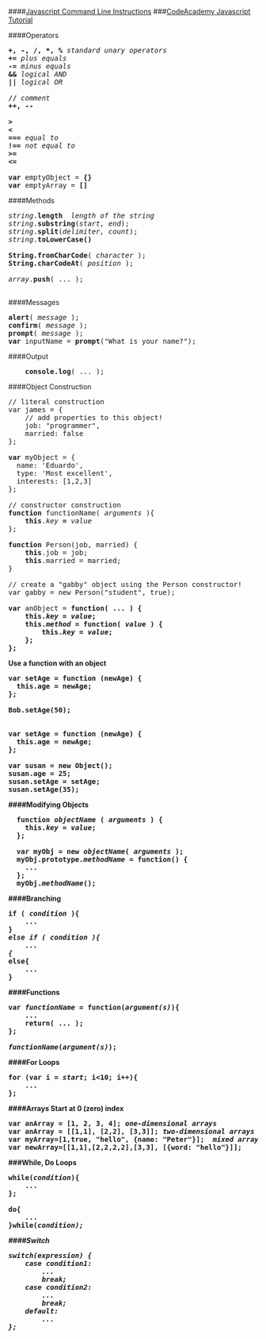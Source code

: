 
####[Javascript Command Line Instructions](http://javascriptplayground.com/blog/2015/03/node-command-line-tool/)
###[CodeAcademy Javascript Tutorial](https://www.codecademy.com/courses/objects-ii/0/1?curriculum_id=506324b3a7dffd00020bf661)

####Operators
<pre>
<b>+, -, /, *, %</b> <em>standard unary operators</em>
<b>+=</b> <em>plus equals</em>
<b>-=</b> <em>minus equals</em>
<b>&&</b> <em>logical AND</em>
<b>||</b> <em>logical OR</em>

<b>//</b> <em>comment</em>
<b>++, --</b>

<b>&gt;</b>
<b>&lt;</b>
<b>===</b> <em>equal to</em>
<b>!==</b> <em>not equal to</em>
<b>&gt;=</b>  
<b>&lt;=</b>  

<b>var</b> emptyObject = <b>{}</b>
<b>var</b> emptyArray = <b>[]</b>
</pre>

####Methods
<pre>
<em>string</em>.<b>length</b>  <em>length of the string</em>
<em>string</em>.<b>substring</b>(<em>start, end</em>);
<em>string</em>.<b>split</b>(<em>delimiter, count</em>);
<em>string</em>.<b>toLowerCase()</b>

<b>String.fromCharCode</b>( <em>character</em> );
<b>String.charCodeAt</b>( <em>position</em> );

<em>array</em>.<b>push</b>( ... );

</pre>

####Messages
<pre>
<b>alert</b>( <em>message</em> );  
<b>confirm</b>( <em>message</em> );  
<b>prompt</b>( <em>message</em> );  
<b>var</b> inputName = <b>prompt</b>("What is your name?");
</pre>

####Output
<pre>
    <b>console.log</b>( ... );
</pre>


####Object Construction

<pre>
// literal construction
var james = {
    // add properties to this object!
    job: "programmer",
    married: false
};

<b>var</b> myObject = {
  name: 'Eduardo',
  type: 'Most excellent',
  interests: [1,2,3]
};

// constructor construction
<b>function</b> functionName( <em>arguments</em> ){
    <b>this</b>.<em>key</em> <b>=</b> <em>value</em>
};

<b>function</b> Person(job, married) {
    <b>this</b>.job = job;
    <b>this</b>.married = married;
}

// create a "gabby" object using the Person constructor!
var gabby = new Person("student", true);

<b>var</b> anObject = <b>function<b>( ... ) {
    <b>this</b>.<em>key</em> = <em>value</em>;
    <b>this</b>.<em>method</em> = <b>function</b>( <em>value</em> ) {
        <b>this</b>.<em>key</em> = <em>value</em>;
    };
};
</pre>

Use a function with an object
<pre>
var setAge = function (newAge) {
  this.age = newAge;
};

Bob.setAge(50);


var setAge = function (newAge) {
  this.age = newAge;
};

var susan = new Object();
susan.age = 25;
susan.setAge = setAge;
susan.setAge(35);
</pre>

####Modifying Objects
<pre>
  <b>function</b> <em>objectName</em> ( <em>arguments</em> ) {
    <b>this</b>.<em>key</em> = <em>value</em>;
  };
  
  <b>var</b> myObj = <b>new</b> <em>objectName</em>( <em>arguments</em> );
  myObj.<b>prototype</b>.<em>methodName</em> = <b>function</b>() {
    ...
  };
  myObj.<em>methodName</em>();
</pre>

####Branching
<pre>
<b>if</b> ( <em>condition</em> ){  
    ...
}
<b><em>else if</b> ( <em>condition</em> ){
    ...
{</em>
<b>else</b>{
    ...
}
</pre>

####Functions
<pre>
<b>var</b> <em>functionName</em> = <b>function</b>(<em>argument(s)</em>){
    ...
    <b>return</b>( ... );
};

<em>functionName</em>(<em>argument(s)</em>);  
</pre>

####For Loops
<pre>
<b>for</b> (<b>var</b> i = <em>start</em>; i<10; i++){
    ...
};
</pre>

####Arrays
Start at 0 (zero) index
<pre>
<b>var</b> anArray = [1, 2, 3, 4]; <em>one-dimensional arrays</em>  
<b>var</b> anArray = [[1,1], [2,2], [3,3]]; <em>two-dimensional arrays</em>
<b>var</b> myArray=[1,<b>true</b>, "hello", {name: "Peter"}];  <em>mixed array</em>
<b>var</b> newArray=[[1,1],[2,2,2,2],[3,3], [{word: "hello"}]];
</pre>

###While, Do Loops
<pre>
<b>while</b>(<em>condition</em>){
    ...
};

<b>do</b>{
    ...
}<b>while</b>(<em>condition</e>);
</pre>

####Switch
<pre>
<b>switch</b>(<em>expression</em>) {
    <b>case</b> <em>condition1</em>:
        ...
        <b>break</b>;
    <b>case</b> <em>condition2</em>:
        ...
        <b>break</b>;
    <b>default</b>:
        ...
};
</pre>
